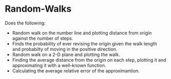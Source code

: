 # Random-Walks

Does the following:
- Random walk on the number line and plotting distance from origin against the number of steps.
- Finds the probability of ever revising the origin given the walk length and probabilty of moving in the positive direction.
- Random walk on a 2-D plane and plotting the walk.
- Finding the average distance from the origin on each step, plotting it and approximating it with a well-known function.
- Calculating the average relative error of the approximantion.
